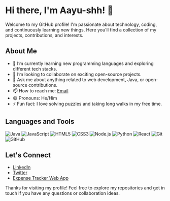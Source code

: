 # Hi there, I'm Aayu-shh! 👋

Welcome to my GitHub profile! I'm passionate about technology, coding, and continuously learning new things. Here you'll find a collection of my projects, contributions, and interests.

## About Me

- 🌱 I’m currently learning new programming languages and exploring different tech stacks.
- 👯 I’m looking to collaborate on exciting open-source projects.
- 💬 Ask me about anything related to web development, Java, or open-source contributions.
- 📫 How to reach me: [Email](mailto:aayush28.official@gmail.com)
- 😄 Pronouns: He/Him
- ⚡ Fun fact: I love solving puzzles and taking long walks in my free time.


## Languages and Tools

![Java](https://img.shields.io/badge/-Java-007396?style=flat-square&logo=java&logoColor=white)
![JavaScript](https://img.shields.io/badge/-JavaScript-F7DF1E?style=flat-square&logo=javascript&logoColor=black)
![HTML5](https://img.shields.io/badge/-HTML5-E34F26?style=flat-square&logo=html5&logoColor=white)
![CSS3](https://img.shields.io/badge/-CSS3-1572B6?style=flat-square&logo=css3&logoColor=white)
![Node.js](https://img.shields.io/badge/-Node.js-339933?style=flat-square&logo=node.js&logoColor=white)
![Python](https://img.shields.io/badge/-Python-3776AB?style=flat-square&logo=python&logoColor=white)
![React](https://img.shields.io/badge/-React-61DAFB?style=flat-square&logo=react&logoColor=black)
![Git](https://img.shields.io/badge/-Git-F05032?style=flat-square&logo=git&logoColor=white)
![GitHub](https://img.shields.io/badge/-GitHub-181717?style=flat-square&logo=github&logoColor=white)

## Let's Connect

- [LinkedIn](https://www.linkedin.com/in/aayush28)
- [Twitter](https://x.com/AAYUSHAGRAWAL17) 
- [Expense Tracker Web App](https://trackmyexpense.site)

Thanks for visiting my profile! Feel free to explore my repositories and get in touch if you have any questions or collaboration ideas.
